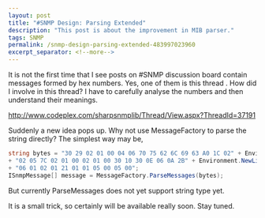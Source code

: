 ```yaml
---
layout: post
title: "#SNMP Design: Parsing Extended"
description: "This post is about the improvement in MIB parser."
tags: SNMP
permalink: /snmp-design-parsing-extended-483997023960
excerpt_separator: <!--more-->
---
```

It is not the first time that I see posts on #SNMP discussion board contain messages formed by hex numbers. Yes, one of them is this thread . How did I involve in this thread? I have to carefully analyse the numbers and then understand their meanings.

http://www.codeplex.com/sharpsnmplib/Thread/View.aspx?ThreadId=37191
<!--more-->

Suddenly a new idea pops up. Why not use MessageFactory to parse the string directly? The simplest way may be,

``` csharp
string bytes = "30 29 02 01 00 04 06 70 75 62 6C 69 63 A0 1C 02" + Environment.NewLine
+ "02 05 7C 02 01 00 02 01 00 30 10 30 0E 06 0A 2B" + Environment.NewLine
+ "06 01 02 01 21 01 01 05 00 05 00";
ISnmpMessage[] message = MessageFactory.ParseMessages(bytes);
```

But currently ParseMessages does not yet support string type yet.

It is a small trick, so certainly will be available really soon. Stay tuned.
